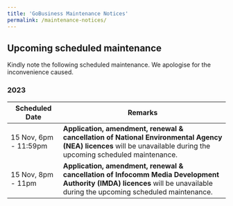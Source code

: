```yaml
---
title: 'GoBusiness Maintenance Notices'
permalink: /maintenance-notices/
---
```


## Upcoming scheduled maintenance

Kindly note the following scheduled maintenance. We apologise for the inconvenience caused.

### 2023 

| **Scheduled Date** | **Remarks** |  
|  -----------   |---------------- |  
| 15 Nov, 6pm - 11:59pm | **Application, amendment, renewal & cancellation of National Environmental Agency (NEA) licences** will be unavailable during the upcoming scheduled maintenance. | 
| 15 Nov, 8pm - 11pm | **Application, amendment, renewal & cancellation of Infocomm Media Development Authority (IMDA) licences** will be unavailable during the upcoming scheduled maintenance. |  




   

<script src="/jquery/jquery.min.js"></script>
<script src="/jquery/resize-tables.js"></script>

